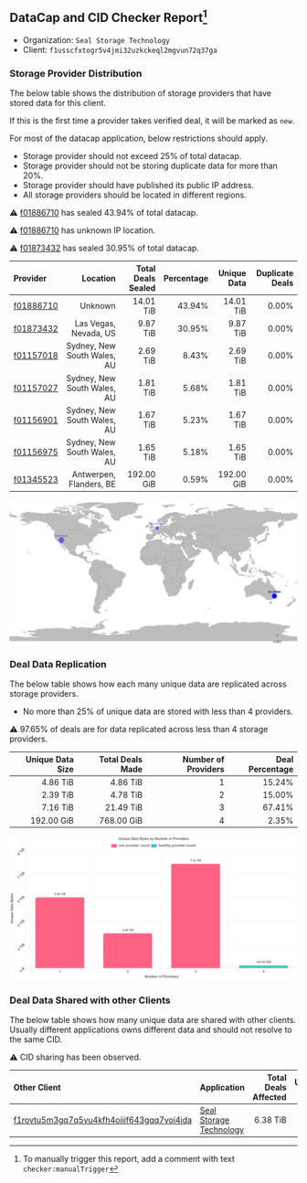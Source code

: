 ## DataCap and CID Checker Report[^1]
 - Organization: `Seal Storage Technology`
 - Client: `f1usscfxtogr5v4jmi32uzkckeql2mgvun72q37ga`
### Storage Provider Distribution
The below table shows the distribution of storage providers that have stored data for this client.

If this is the first time a provider takes verified deal, it will be marked as `new`.

For most of the datacap application, below restrictions should apply.
 - Storage provider should not exceed 25% of total datacap.
 - Storage provider should not be storing duplicate data for more than 20%.
 - Storage provider should have published its public IP address.
 - All storage providers should be located in different regions.

⚠️ [f01886710](https://filfox.info/en/address/f01886710) has sealed 43.94% of total datacap.

⚠️ [f01886710](https://filfox.info/en/address/f01886710) has unknown IP location.

⚠️ [f01873432](https://filfox.info/en/address/f01873432) has sealed 30.95% of total datacap.

| Provider                                              |                    Location | Total Deals Sealed | Percentage | Unique Data | Duplicate Deals |
| :---------------------------------------------------- | --------------------------: | -----------------: | ---------: | ----------: | --------------: |
| [f01886710](https://filfox.info/en/address/f01886710) |                     Unknown |          14.01 TiB |     43.94% |   14.01 TiB |           0.00% |
| [f01873432](https://filfox.info/en/address/f01873432) |       Las Vegas, Nevada, US |           9.87 TiB |     30.95% |    9.87 TiB |           0.00% |
| [f01157018](https://filfox.info/en/address/f01157018) | Sydney, New South Wales, AU |           2.69 TiB |      8.43% |    2.69 TiB |           0.00% |
| [f01157027](https://filfox.info/en/address/f01157027) | Sydney, New South Wales, AU |           1.81 TiB |      5.68% |    1.81 TiB |           0.00% |
| [f01156901](https://filfox.info/en/address/f01156901) | Sydney, New South Wales, AU |           1.67 TiB |      5.23% |    1.67 TiB |           0.00% |
| [f01156975](https://filfox.info/en/address/f01156975) | Sydney, New South Wales, AU |           1.65 TiB |      5.18% |    1.65 TiB |           0.00% |
| [f01345523](https://filfox.info/en/address/f01345523) |     Antwerpen, Flanders, BE |         192.00 GiB |      0.59% |  192.00 GiB |           0.00% |

![Provider Distribution](https://raw.githubusercontent.com/data-preservation-programs/filplus-checker-assets/main/filecoin-project/filecoin-plus-large-datasets/issues/325/1671094928015.png)
### Deal Data Replication
The below table shows how each many unique data are replicated across storage providers.
- No more than 25% of unique data are stored with less than 4 providers.

⚠️ 97.65% of deals are for data replicated across less than 4 storage providers.

| Unique Data Size | Total Deals Made | Number of Providers | Deal Percentage |
| ---------------: | ---------------: | ------------------: | --------------: |
|         4.86 TiB |         4.86 TiB |                   1 |          15.24% |
|         2.39 TiB |         4.78 TiB |                   2 |          15.00% |
|         7.16 TiB |        21.49 TiB |                   3 |          67.41% |
|       192.00 GiB |       768.00 GiB |                   4 |           2.35% |

![Replication Distribution](https://raw.githubusercontent.com/data-preservation-programs/filplus-checker-assets/main/filecoin-project/filecoin-plus-large-datasets/issues/325/1671094928693.png)
### Deal Data Shared with other Clients
The below table shows how many unique data are shared with other clients.
Usually different applications owns different data and should not resolve to the same CID.

⚠️ CID sharing has been observed.

| Other Client                                                                                                          | Application                                                                                             | Total Deals Affected | Unique CIDs |  Verifier |
| :-------------------------------------------------------------------------------------------------------------------- | :------------------------------------------------------------------------------------------------------ | -------------------: | ----------: | --------: |
| [f1rovtu5m3gq7q5vu4kfh4oiiif643gqq7voi4ida](https://filfox.info/en/address/f1rovtu5m3gq7q5vu4kfh4oiiif643gqq7voi4ida) | [Seal Storage Technology](https://github.com/filecoin-project/filecoin-plus-large-datasets/issues/1212) |             6.38 TiB |         190 | LDN EFil+ |

[^1]: To manually trigger this report, add a comment with text `checker:manualTrigger`
